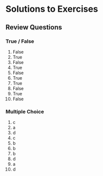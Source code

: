# Solutions to Exercises
## Review Questions
### True / False 
1. False
2. True
3. False
4. True
5. False
6. True
7. True
8. False
9. True
10. False
### Multiple Choice
1. c
2. a
3. d
4. c
5. b
6. b
7. b
8. d
9. a
10. d
